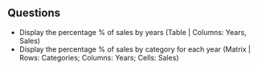 ## Questions

* Display the percentage % of sales by years (Table | Columns: Years, Sales)
* Display the percentage % of sales by category for each year (Matrix | Rows: Categories; Columns: Years; Cells: Sales)

